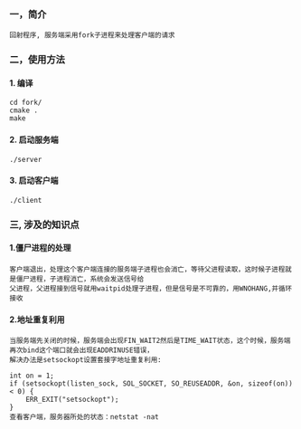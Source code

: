 ### 一，简介
    回射程序, 服务端采用fork子进程来处理客户端的请求

### 二，使用方法

#### 1. 编译

    cd fork/
    cmake .
    make


#### 2. 启动服务端

    ./server

#### 3. 启动客户端

    ./client
    
### 三, 涉及的知识点

#### 1.僵尸进程的处理
    
    客户端退出，处理这个客户端连接的服务端子进程也会消亡，等待父进程读取，这时候子进程就是僵尸进程，子进程消亡，系统会发送信号给
    父进程，父进程接到信号就用waitpid处理子进程，但是信号是不可靠的，用WNOHANG,并循环接收
    
#### 2.地址重复利用

    当服务端先关闭的时候，服务端会出现FIN_WAIT2然后是TIME_WAIT状态，这个时候，服务端再次bind这个端口就会出现EADDRINUSE错误，
    解决办法是setsockopt设置套接字地址重复利用:

```apple js
int on = 1;
if (setsockopt(listen_sock, SOL_SOCKET, SO_REUSEADDR, &on, sizeof(on)) < 0) {
    ERR_EXIT("setsockopt");
}
查看客户端，服务器所处的状态：netstat -nat
```